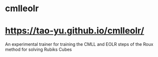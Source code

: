# cmlleolr

# https://tao-yu.github.io/cmlleolr/

An experimental trainer for training the CMLL and EOLR steps of the Roux method for solving Rubiks Cubes
